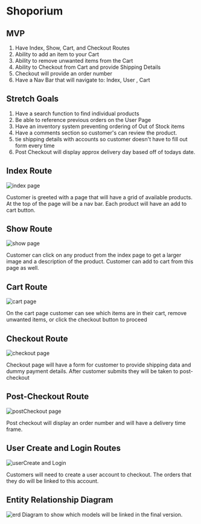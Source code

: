 # Shoporium

## MVP
1. Have Index, Show, Cart, and Checkout Routes
2. Ability to add an item to your Cart
3. Ability to remove unwanted items from the Cart
4. Ability to Checkout from Cart and provide Shipping Details
5. Checkout will provide an order number
6. Have a Nav Bar that will navigate to: Index, User , Cart

## Stretch Goals
1. Have a search function to find individual products
2. Be able to reference previous orders on the User Page
3. Have an inventory system preventing ordering of Out of Stock items
4. Have a comments section so customer's can review the product. 
5. tie shipping details with accounts so customer doesn't have to fill out form every time
6. Post Checkout will display approx delivery day based off of todays date. 


## Index Route
![index page](/imgs/index.jpg)

Customer is greeted with a page that will have a grid of available products. At the top of the page will be a nav bar. 
Each product will have an add to cart button. 

## Show Route
![show page](/imgs/show.jpg)

Customer can click on any product from the index page to get a larger image and a description of the product. Customer can add to cart from this page as well.

## Cart Route
![cart page](/imgs/cart.jpg)

On the cart page customer can see which items are in their cart, remove unwanted items, or click the checkout button to proceed

## Checkout Route
![checkout page](/imgs/Checkout.jpg)

Checkout page will have a form for customer to provide shipping data and dummy payment details. After customer submits they will be taken to post-checkout

## Post-Checkout Route
![postCheckout page](/imgs/Post-Checkout.jpg)

Post checkout will display an order number and will have a delivery time frame.

## User Create and Login Routes
![userCreate and Login](/imgs/user_create.jpg)

Customers will need to create a user account to checkout. The orders that they do will be linked to this account.

## Entity Relationship Diagram
![erd](/imgs/ERD.jpg)
Diagram to show which models will be linked in the final version. 


